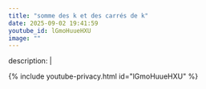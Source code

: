 ```yaml
---
title: "somme des k et des carrés de k"
date: 2025-09-02 19:41:59 
youtube_id: lGmoHuueHXU
image: ""
---
```

description: |
  
{% include youtube-privacy.html id="lGmoHuueHXU" %}
